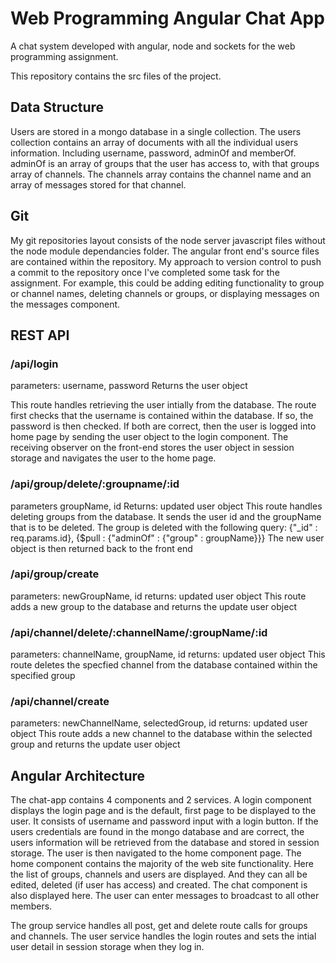 # Web Programming Angular Chat App 
A chat system developed with angular, node and sockets for the web programming assignment.

This repository contains the src files of the project. 

## Data Structure
Users are stored in a mongo database in a single collection. The users collection contains an array of documents with all the individual users information. Including username, password, adminOf and memberOf. adminOf is an array of groups that the user has access to, with that groups array of channels. The channels array contains the channel name and an array of messages stored for that channel.

## Git 
My git repositories layout consists of the node server javascript files without the node module dependancies folder. The angular front end's source files are contained within the repository.
My approach to version control to push a commit to the repository once I've completed some task for the assignment. For example, this could be adding editing functionality to group or channel names, deleting channels or groups, or displaying messages on the messages component.
## REST API
### /api/login
parameters:
  username, password
Returns the user object

This route handles retrieving the user intially from the database. The route first checks that the username is contained within the database. If so, the password is then checked. If both are correct, then the user is logged into home page by sending the user object to the login component. The receiving observer on the front-end stores the user object in session storage and navigates the user to the home page.

### /api/group/delete/:groupname/:id
parameters
  groupName, id
 Returns:
  updated user object
 This route handles deleting groups from the database. It sends the user id and the groupName that is to be deleted. The group is deleted with the following query:
 {"_id" : req.params.id}, {$pull : {"adminOf" : {"group" : groupName}}}
 The new user object is then returned back to the front end
 
 ### /api/group/create
 parameters:
  newGroupName, id
  returns:
    updated user object
 This route adds a new group to the database and returns the update user object
 
 ### /api/channel/delete/:channelName/:groupName/:id
 
 parameters:
  channelName, groupName, id
 returns:
  updated user object
 This route deletes the specfied channel from the database contained within the specified group
 
 ### /api/channel/create
 parameters:
  newChannelName, selectedGroup, id
 returns:
  updated user object
 This route adds a new channel to the database within the selected group and returns the update user object
 

## Angular Architecture
The chat-app contains 4 components and 2 services. 
A login component displays the login page and is the default, first page to be displayed to the user. It consists of username and password input with a login button. If the users credentials are found in the mongo database and are correct, the users information will be retrieved from the database and stored in session storage. The user is then navigated to the home component page.
The home component contains the majority of the web site functionality. Here the list of groups, channels and users are displayed. And they can all be edited, deleted (if user has access) and created. The chat component is also displayed here. The user can enter messages to broadcast to all other members.

The group service handles all post, get and delete route calls for groups and channels.
The user service handles the login routes and sets the intial user detail in session storage when they log in.

